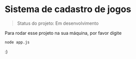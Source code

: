 # Sistema de cadastro de jogos

> Status do projeto: Em desenvolvimento

Para rodar esse projeto na sua máquina, por favor digite

```
node app.js
```

:)

